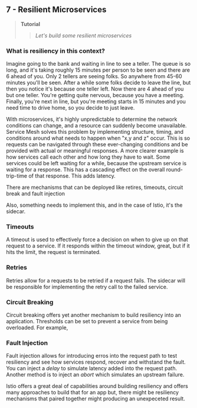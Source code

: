 ## 7 - Resilient Microservices
> **Tutorial**
>> *Let's build some resilient microservices*

### What is resiliency in this context?
Imagine going to the bank and waiting in line to see a teller. The queue is so long, and it's taking roughly 15 minutes per person to be seen and there are 6 ahead of you. Only 2 tellers are seeing folks. So anywhere from 45-60 minutes you'll be seen. After a while some folks decide to leave the line, but then you notice it's because one teller left. Now there are 4 ahead of you but one teller. You're getting quite nervous, because you have a meeting. Finally, you're next in line, but you're meeting starts in 15 minutes and you need time to drive home, so you decide to just leave. 

With microservices, it's highly unpredictable to determine the network conditions can change, and a resource can suddenly become unavailable. Service Mesh solves this problem by implementing structure, timing, and conditions around what needs to happen when "x,y and z" occur. This is so requests can be navigated through these ever-changing conditions and be provided with actual or meaningful responses. A more clearer example is how services call each other and how long they have to wait. Some services could be left waiting for a while, because the upstream service is waiting for a response. This has a cascading effect on the overall round-trip-time of that response. This adds latency. 

There are mechanisms that can be deployed like retires, timeouts, circuit break and fault injection

Also, something needs to implement this, and in the case of Istio, it's the sidecar.

### Timeouts
A timeout is used to effectively force a decision on when to give up on that request to a service. If it responds within the timeout window, great, but if it hits the limit, the request is terminated.

### Retries
Retries allow for a requests to be retried if a request fails. The sidecar will be responsible for implementing the retry call to the failed service. 

### Circuit Breaking
Circuit breaking offers yet another mechanism to build resiliency into an application. Thresholds can be set to prevent a service from being overloaded. For example, 

### Fault Injection
Fault injection allows for introducing erros into the request path to test resiliency and see how services respond, recover and withstand the fault. You can inject a *delay* to simulate latency added into the request path. Another method is to inject an *abort* which simulates an upstream failure.


Istio offers a great deal of capabilities around building resiliency and offers many approaches to build that for an app but, there might be resiliency mechanisms that paired together might producing an unexpeceted result.

